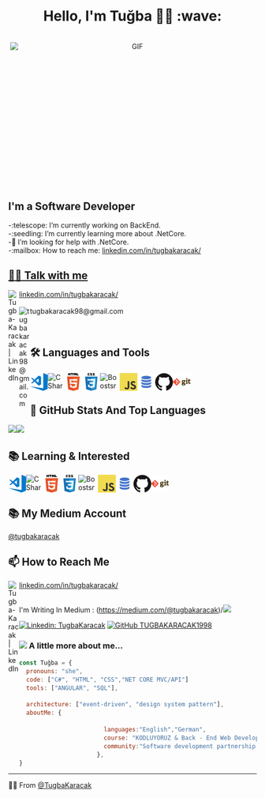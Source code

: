 
<h1 align="center">
 Hello, I'm Tuğba 🙋‍♀️ :wave:
 </h1>
<br />
<div align="center">
 <img align="right" alt="GIF" src="https://camo.githubusercontent.com/6607041227d81f650340ff070cc2843518acad359b57e5bb054a9fb7127aa041/68747470733a2f2f63646e2e6472696262626c652e636f6d2f75736572732f323634363432332f73637265656e73686f74732f353530373139362f636f6d70757465722e676966" width="500" height="320" />
</div>


<h2 align="left">
I'm a Software Developer
</h2>
-:telescope: I’m currently working on BackEnd.<br/>
-:seedling: I’m currently learning more about .NetCore.<br/>
-🤔 I’m looking for help with .NetCore.<br/>
-:mailbox: How to reach me: <a href="https://www.linkedin.com/in/tugbakaracak/" align="left" alt="tugba-karacak| LinkedIn" width="22px">linkedin.com/in/tugbakaracak/</> <br />

<h2 align="left">
 🤝🏻 Talk with me 
</h2>

<img align="left" alt="Tugba-Karacak | LinkedIn" width="22px" src="https://cdn.jsdelivr.net/npm/simple-icons@v3/icons/linkedin.svg" />
<a href="https://www.linkedin.com/in/tugbakaracak/" align="left" alt="Tugba-Karacak| LinkedIn" width="22px">linkedin.com/in/tugbakaracak/<a/><br/><br/>
<img align="left" alt="tugbakaracak98@gmail.com" width="22px" src="https://cdn4.iconfinder.com/data/icons/social-media-logos-6/512/112-gmail_email_mail-512.png"/>tugbakaracak98@gmail.com<br/>

<br /><h2 align="left">
 🛠 Languages and Tools
</h2>
<img align="left" alt="Visual Studio Code" width="36px" src="https://raw.githubusercontent.com/github/explore/80688e429a7d4ef2fca1e82350fe8e3517d3494d/topics/visual-studio-code/visual-studio-code.png" />
<img align="left" alt="CSharp" width="34px"  height="34px"  src="https://seeklogo.com/images/C/c-sharp-c-logo-02F17714BA-seeklogo.com.png" />
<img align="left" alt="HTML5" width="36px" src="https://raw.githubusercontent.com/github/explore/80688e429a7d4ef2fca1e82350fe8e3517d3494d/topics/html/html.png" />
<img align="left" alt="CSS3" width="36px" src="https://raw.githubusercontent.com/github/explore/80688e429a7d4ef2fca1e82350fe8e3517d3494d/topics/css/css.png" />
<img align="left" alt="Boostsrap" width="40px"  height="40px" src="https://www.logo.wine/a/logo/Bootstrap_(front-end_framework)/Bootstrap_(front-end_framework)-Logo.wine.svg"/>
<img align="left" alt="JavaScript" width="36px" src="https://raw.githubusercontent.com/github/explore/80688e429a7d4ef2fca1e82350fe8e3517d3494d/topics/javascript/javascript.png" />
<img align="left" alt="SQL" width="36px" src="https://raw.githubusercontent.com/github/explore/80688e429a7d4ef2fca1e82350fe8e3517d3494d/topics/sql/sql.png" />
<img align="left" alt="GitHub" width="36px" src="https://raw.githubusercontent.com/github/explore/78df643247d429f6cc873026c0622819ad797942/topics/github/github.png" />
<img align="left" alt="Git" width="36px" src="https://raw.githubusercontent.com/github/explore/80688e429a7d4ef2fca1e82350fe8e3517d3494d/topics/git/git.png" />



<br />


<br />


## 📌 GitHub Stats And Top Languages

  <img align="" height='130px' src="https://github-readme-stats.vercel.app/api?username=TUGBAKARACAK1998&hide_title=true&show_icons=true&include_all_commits=true&line_height=21&bg_color=0,EC6C6C,FFD479,FFFC79,73FA79&theme=graywhite" /><img align="" height='130px' src="https://github-readme-stats.vercel.app/api/top-langs/?username=TUGBAKARACAK1998&hide_title=true&layout=compact&bg_color=0,73FA79,73FDFF,7A81FF&theme=graywhite" />
  


## 📚 Learning & Interested

<img align="left" alt="Visual Studio Code" width="36px" src="https://raw.githubusercontent.com/github/explore/80688e429a7d4ef2fca1e82350fe8e3517d3494d/topics/visual-studio-code/visual-studio-code.png" />
<img align="left" alt="CSharp" width="34px"  height="34px"  src="https://seeklogo.com/images/C/c-sharp-c-logo-02F17714BA-seeklogo.com.png" />
<img align="left" alt="HTML5" width="36px" src="https://raw.githubusercontent.com/github/explore/80688e429a7d4ef2fca1e82350fe8e3517d3494d/topics/html/html.png" />
<img align="left" alt="CSS3" width="36px" src="https://raw.githubusercontent.com/github/explore/80688e429a7d4ef2fca1e82350fe8e3517d3494d/topics/css/css.png" />
<img align="left" alt="Boostsrap" width="40px"  height="40px" src="https://www.logo.wine/a/logo/Bootstrap_(front-end_framework)/Bootstrap_(front-end_framework)-Logo.wine.svg"/>
<img align="left" alt="JavaScript" width="36px" src="https://raw.githubusercontent.com/github/explore/80688e429a7d4ef2fca1e82350fe8e3517d3494d/topics/javascript/javascript.png" />
<img align="left" alt="SQL" width="36px" src="https://raw.githubusercontent.com/github/explore/80688e429a7d4ef2fca1e82350fe8e3517d3494d/topics/sql/sql.png" />
<img align="left" alt="GitHub" width="36px" src="https://raw.githubusercontent.com/github/explore/78df643247d429f6cc873026c0622819ad797942/topics/github/github.png" />
<img align="left" alt="Git" width="36px" src="https://raw.githubusercontent.com/github/explore/80688e429a7d4ef2fca1e82350fe8e3517d3494d/topics/git/git.png" /><br/><br/>


## 📚 My Medium Account
[@tugbakaracak ](https://medium.com/@tugbakaracak)

## 📫 How to Reach Me


<img align="left" alt="Tugba-Karacak | LinkedIn" width="22px" src="https://cdn.jsdelivr.net/npm/simple-icons@v3/icons/linkedin.svg" />
<a href="https://www.linkedin.com/in/tugbakaracak/" align="left" alt="Tugba-Karacak| LinkedIn" width="22px">linkedin.com/in/tugbakaracak/<a/><br/><br/>


I'm Writing In Medium : <a href="https://www.thoughtworks.com"></a>(https://medium.com/@tugbakaracak)/<img src="https://media.giphy.com/media/WUm5SGPrHY9ljBp3p8/giphy.gif" width="30"> 

</em></p>


[![Linkedin: TugbaKaracak](https://img.shields.io/badge/-TugbaKaracak-blue?style=flat-square&logo=Linkedin&logoColor=white&link=https://www.linkedin.com/in/tugbakaracak/)](https://www.linkedin.com/in/tugbakaracak/)
[![GitHub TUGBAKARACAK1998](https://img.shields.io/github/followers/TUGBAKARACAK1998?label=follow&style=social)](https://github.com/TUGBAKARACAK1998)


### <img src="https://media.giphy.com/media/VgCDAzcKvsR6OM0uWg/giphy.gif" width="50"> A little more about me...  


```javascript
const Tuğba = {
  pronouns: "she",
  code: ["C#", "HTML", "CSS","NET CORE MVC/API"]
  tools: ["ANGULAR", "SQL"],
  
  architecture: ["event-driven", "design system pattern"],
  aboutMe: {
  
                        languages:"English","German", 
                        course: "KODLUYORUZ & Back - End Web Development 101 Bootcamp",
                        community:"Software development partnership at İskenderun Technical University", 
                      },
}
```

---
👩‍💼 From [@TugbaKaracak](https://github.com/TUGBAKARACAK1998)
